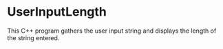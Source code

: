 # UserInputLength
This C++ program gathers the user input string and displays the length of the string entered.
